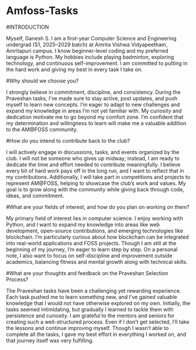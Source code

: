# Amfoss-Tasks

#INTRODUCTION

Myself, Ganesh S. I am a first-year Computer Science and Engineering undergrad (S1, 2025–2029 batch) at Amrita Vishwa Vidyapeetham, Amritapuri campus. I know beginner-level coding and my preferred language is Python. My hobbies include playing badminton, exploring technology, and continuous self-improvement. I am committed to putting in the hard work and giving my best in every task I take on.

#Why should we choose you?

I strongly believe in commitment, discipline, and consistency. During the Praveshan tasks, I’ve made sure to stay active, post updates, and push myself to learn new concepts. I’m eager to adapt to new challenges and expand my knowledge in areas I’m not yet familiar with. My curiosity and dedication motivate me to go beyond my comfort zone. I’m confident that my determination and willingness to learn will make me a valuable addition to the AM@FOSS community.

#How do you intend to contribute back to the club?

I will actively engage in discussions, tasks, and events organized by the club. I will not be someone who gives up midway; instead, I am ready to dedicate the time and effort needed to contribute meaningfully. I believe every bit of hard work pays off in the long run, and I want to reflect that in my contributions. Additionally, I will take part in competitions and projects to represent AM@FOSS, helping to showcase the club’s work and values. My goal is to grow along with the community while giving back through code, ideas, and commitment.

#What are your fields of interest, and how do you plan on working on them?

My primary field of interest lies in computer science. I enjoy working with Python, and I want to expand my knowledge into areas like web development, open-source contributions, and emerging technologies like blockchain. I’m particularly curious about how blockchain can be integrated into real-world applications and FOSS projects. Though I am still at the beginning of my journey, I’m eager to learn step by step.
On a personal note, I also want to focus on self-discipline and improvement outside academics, balancing fitness and mental growth along with technical skills.

#What are your thoughts and feedback on the Praveshan Selection Process?

The Praveshan tasks have been a challenging yet rewarding experience. Each task pushed me to learn something new, and I’ve gained valuable knowledge that I would not have otherwise explored on my own. Initially, the tasks seemed intimidating, but gradually I learned to tackle them with persistence and curiosity. I am grateful to the mentors and seniors for creating such a well-structured process. Even if I don’t get selected, I’ll take the lessons and continue improving myself. Though I wasn’t able to complete all the tasks, I gave my best effort in everything I worked on, and that journey itself was very fulfilling.
